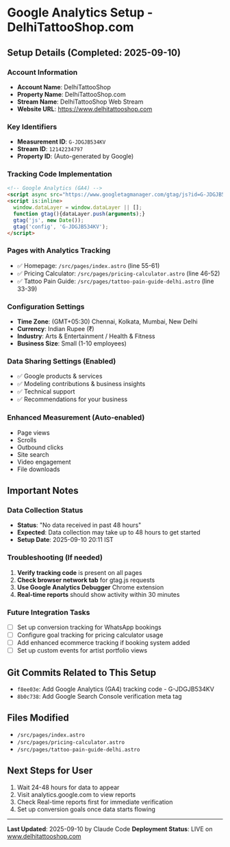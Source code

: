 # Google Analytics Setup - DelhiTattooShop.com

## Setup Details (Completed: 2025-09-10)

### Account Information
- **Account Name**: DelhiTattooShop
- **Property Name**: DelhiTattooShop.com
- **Stream Name**: DelhiTattooShop Web Stream
- **Website URL**: https://www.delhitattooshop.com

### Key Identifiers
- **Measurement ID**: `G-JDGJB534KV`
- **Stream ID**: `12142234797`
- **Property ID**: (Auto-generated by Google)

### Tracking Code Implementation
```html
<!-- Google Analytics (GA4) -->
<script async src="https://www.googletagmanager.com/gtag/js?id=G-JDGJB534KV" is:inline></script>
<script is:inline>
  window.dataLayer = window.dataLayer || [];
  function gtag(){dataLayer.push(arguments);}
  gtag('js', new Date());
  gtag('config', 'G-JDGJB534KV');
</script>
```

### Pages with Analytics Tracking
- ✅ Homepage: `/src/pages/index.astro` (line 55-61)
- ✅ Pricing Calculator: `/src/pages/pricing-calculator.astro` (line 46-52)  
- ✅ Tattoo Pain Guide: `/src/pages/tattoo-pain-guide-delhi.astro` (line 33-39)

### Configuration Settings
- **Time Zone**: (GMT+05:30) Chennai, Kolkata, Mumbai, New Delhi
- **Currency**: Indian Rupee (₹)
- **Industry**: Arts & Entertainment / Health & Fitness
- **Business Size**: Small (1-10 employees)

### Data Sharing Settings (Enabled)
- ✅ Google products & services
- ✅ Modeling contributions & business insights  
- ✅ Technical support
- ✅ Recommendations for your business

### Enhanced Measurement (Auto-enabled)
- Page views
- Scrolls
- Outbound clicks
- Site search
- Video engagement
- File downloads

## Important Notes

### Data Collection Status
- **Status**: "No data received in past 48 hours"
- **Expected**: Data collection may take up to 48 hours to get started
- **Setup Date**: 2025-09-10 20:11 IST

### Troubleshooting (If needed)
1. **Verify tracking code** is present on all pages
2. **Check browser network tab** for gtag.js requests
3. **Use Google Analytics Debugger** Chrome extension
4. **Real-time reports** should show activity within 30 minutes

### Future Integration Tasks
- [ ] Set up conversion tracking for WhatsApp bookings
- [ ] Configure goal tracking for pricing calculator usage
- [ ] Add enhanced ecommerce tracking if booking system added
- [ ] Set up custom events for artist portfolio views

## Git Commits Related to This Setup
- `f8ee03e`: Add Google Analytics (GA4) tracking code - G-JDGJB534KV
- `8b0c738`: Add Google Search Console verification meta tag

## Files Modified
- `/src/pages/index.astro`
- `/src/pages/pricing-calculator.astro`
- `/src/pages/tattoo-pain-guide-delhi.astro`

## Next Steps for User
1. Wait 24-48 hours for data to appear
2. Visit analytics.google.com to view reports
3. Check Real-time reports first for immediate verification
4. Set up conversion goals once data starts flowing

---
**Last Updated**: 2025-09-10 by Claude Code
**Deployment Status**: LIVE on www.delhitattooshop.com